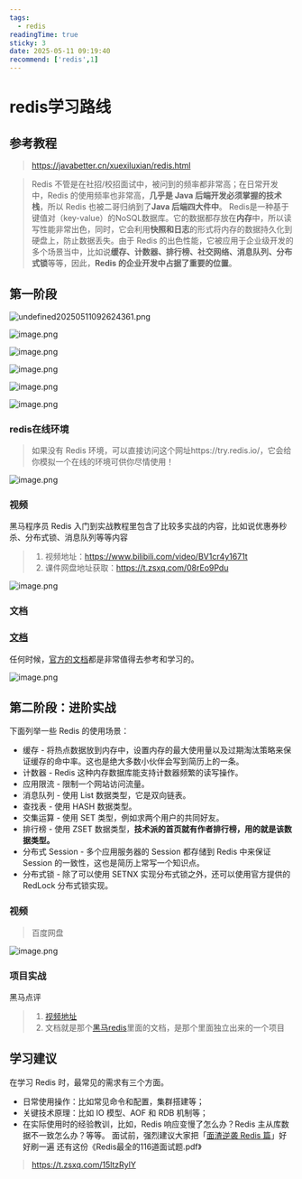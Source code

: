 ```yaml
---
tags:
  - redis
readingTime: true
sticky: 3
date: 2025-05-11 09:19:40
recommend: ['redis',1]
---
```

# redis学习路线

## 参考教程
>https://javabetter.cn/xuexiluxian/redis.html


>Redis 不管是在社招/校招面试中，被问到的频率都非常高；在日常开发中，Redis 的使用频率也非常高，**几乎是 Java 后端开发必须掌握的技术栈**，所以 Redis 也被二哥归纳到了**Java 后端四大件中**。
  Redis是一种基于键值对（key-value）的NoSQL数据库。它的数据都存放在**内存**中，所以读写性能非常出色，同时，它会利用**快照和日志**的形式将内存的数据持久化到硬盘上，防止数据丢失。由于 Redis 的出色性能，它被应用于企业级开发的多个场景当中，比如说**缓存、计数器、排行榜、社交网络、消息队列、分布式锁**等等，因此，**Redis 的企业开发中占据了重要的位置**。

## 第一阶段


![undefined20250511092624361.png](https://imgsbo.oss-cn-shanghai.aliyuncs.com/undefined20250511092711765.png)



![image.png](https://imgsbo.oss-cn-shanghai.aliyuncs.com/undefined20250511092808565.png)





![image.png](https://imgsbo.oss-cn-shanghai.aliyuncs.com/undefined20250511092801546.png)


![image.png](https://imgsbo.oss-cn-shanghai.aliyuncs.com/undefined20250511092824017.png)

![image.png](https://imgsbo.oss-cn-shanghai.aliyuncs.com/undefined20250511092836927.png)

![image.png](https://imgsbo.oss-cn-shanghai.aliyuncs.com/undefined20250511092846947.png)

### redis在线环境
>如果没有 Redis 环境，可以直接访问这个网址https://try.redis.io/，它会给你模拟一个在线的环境可供你尽情使用！

![image.png](https://imgsbo.oss-cn-shanghai.aliyuncs.com/undefined20250511092940192.png)

### 视频

黑马程序员 Redis 入门到实战教程里包含了比较多实战的内容，比如说优惠券秒杀、分布式锁、消息队列等等内容

>1. 视频地址：https://www.bilibili.com/video/BV1cr4y1671t
>2. 课件网盘地址获取：https://t.zsxq.com/08rEo9Pdu

![image.png](https://imgsbo.oss-cn-shanghai.aliyuncs.com/undefined20250511093058599.png)

### 文档

### [文档](https://javabetter.cn/xuexiluxian/redis.html#%E6%96%87%E6%A1%A3)

任何时候，[官方的文档](https://www.redis.net.cn/tutorial/3501.html)都是非常值得去参考和学习的。


![image.png](https://imgsbo.oss-cn-shanghai.aliyuncs.com/undefined20250511093309089.png)

## 第二阶段：进阶实战

下面列举一些 Redis 的使用场景：

- 缓存 - 将热点数据放到内存中，设置内存的最大使用量以及过期淘汰策略来保证缓存的命中率。这也是绝大多数小伙伴会写到简历上的一条。
- 计数器 - Redis 这种内存数据库能支持计数器频繁的读写操作。
- 应用限流 - 限制一个网站访问流量。
- 消息队列 - 使用 List 数据类型，它是双向链表。
- 查找表 - 使用 HASH 数据类型。
- 交集运算 - 使用 SET 类型，例如求两个用户的共同好友。
- 排行榜 - 使用 ZSET 数据类型，**技术派的首页就有作者排行榜，用的就是该数据类型。**
- 分布式 Session - 多个应用服务器的 Session 都存储到 Redis 中来保证 Session 的一致性，这也是简历上常写一个知识点。
- 分布式锁 - 除了可以使用 SETNX 实现分布式锁之外，还可以使用官方提供的 RedLock 分布式锁实现。
### 视频
> 百度网盘

![image.png](https://imgsbo.oss-cn-shanghai.aliyuncs.com/undefined20250511093450411.png)

### 项目实战

黑马点评
>1. [视频地址](https://www.bilibili.com/video/BV1NV411u7GE/?spm_id_from=333.337.search-card.all.click&vd_source=2074845aa36e291c34caa4671c3b2eda)
>2. 文档就是那个[黑马redis](https://www.bilibili.com/video/BV1cr4y1671t/?spm_id_from=333.337.search-card.all.click&vd_source=31f382886b368673a25ce3ff23e82bfc)里面的文档，是那个里面独立出来的一个项目

## 学习建议

在学习 Redis 时，最常见的需求有三个方面。

- 日常使用操作：比如常见命令和配置，集群搭建等；
- 关键技术原理：比如 IO 模型、AOF 和 RDB 机制等；
- 在实际使用时的经验教训，比如，Redis 响应变慢了怎么办？Redis 主从库数据不一致怎么办？等等。
面试前，强烈建议大家把「[面渣逆袭 Redis 篇](https://javabetter.cn/sidebar/sanfene/redis.html)」好好刷一遍
还有这份《Redis最全的116道面试题.pdf》
>https://t.zsxq.com/15ltzRylY